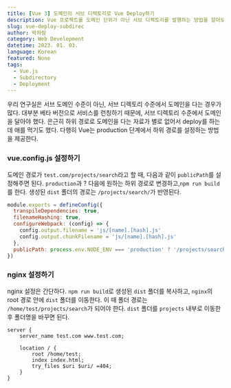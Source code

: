 ```yaml
---
title: [Vue 3] 도메인의 서브 디렉토리로 Vue Deploy하기
description: Vue 프로젝트를 도메인 단위가 아닌 서브 디렉토리를 발행하는 방법을 알아보자.
slug: vue-deploy-subdirec
author: 박하람
category: Web Development
datetime: 2023. 01. 03.
language: Korean
featured: None
tags:
  - Vue.js
  - Subdirectory
  - Deployment
---
```


우리 연구실은 서브 도메인 수준이 아닌, 서브 디렉토리 수준에서 도메인을 다는 경우가 많다. 대부분 베타 버전으로 서비스를 런칭하기 때문에,
서브 디렉토리 수준에서 도메인을 달아야 했다. 은근히 하위 경로로 도메인을 다는 자료가 별로 없어서 deploy를 하는 데 애를 먹기도 했다. 다행히 Vue는
production 단계에서 하위 경로를 설정하는 방법을 제공한다.

### vue.config.js 설정하기

도메인 경로가 `test.com/projects/search`라고 할 때, 다음과 같이 `publicPath`를 설정해주면 된다. `production`과 ? 다음에 원하는 하위 경로로 변경하고,`npm run build`를 한다. 생성된 `dist` 폴더의 경로는 `/projects/search/`가 반영된다.

```js
module.exports = defineConfig({
  transpileDependencies: true,
  filenameHashing: true,
  configureWebpack: (config) => {
    config.output.filename = 'js/[name].[hash].js'
    config.output.chunkFilename = 'js/[name].[hash].js'
  },
  publicPath: process.env.NODE_ENV === 'production' ? '/projects/search/' : '/',
})
```

### nginx 설정하기

nginx 설정은 간단하다. `npm run build`로 생성된 `dist` 폴더를 복사하고, `nginx`의 root 경로 안에 `dist` 폴더를 이동한다. 이 때 폴더 경로는 `/home/test/projects/search`가 되어야 한다. `dist` 폴더를 `projects` 내부로 이동한 후 폴더명을 바꾸면 된다.

```nginx
server {
    server_name test.com www.test.com;

    location / {
        root /home/test;
        index index.html;
        try_files $uri $uri/ =404;
    }
}
```
